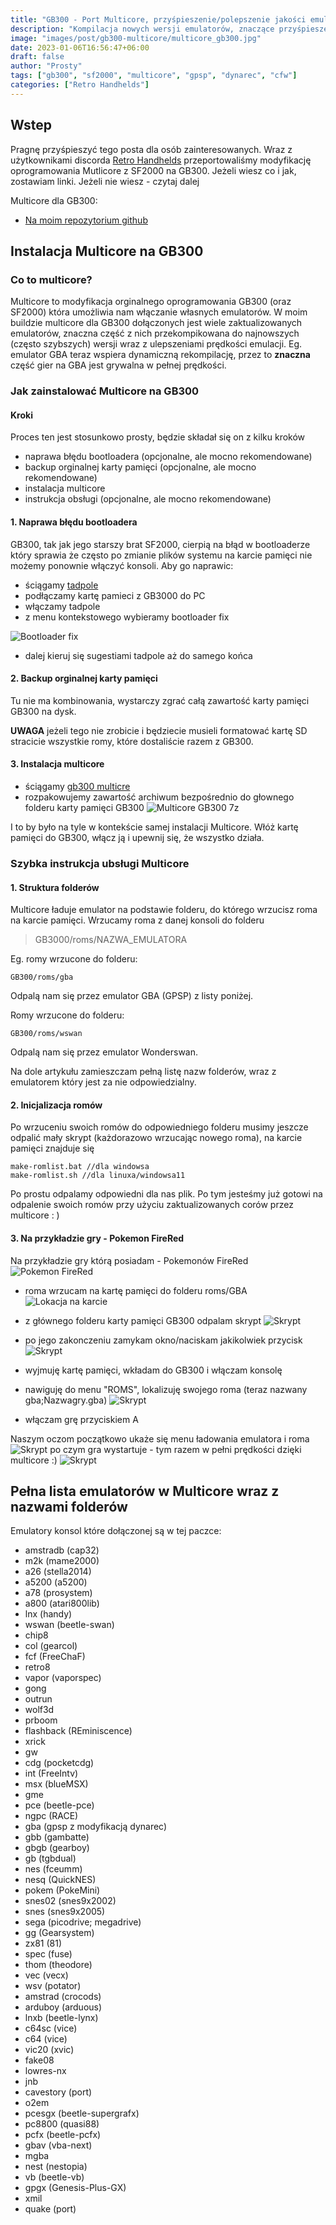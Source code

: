 ```yaml
---
title: "GB300 - Port Multicore, przyśpieszenie/polepszenie jakości emulacji"
description: "Kompilacja nowych wersji emulatorów, znaczące przyśpieszenie emulacji SNES/GBA"
image: "images/post/gb300-multicore/multicore_gb300.jpg"
date: 2023-01-06T16:56:47+06:00
draft: false
author: "Prosty"
tags: ["gb300", "sf2000", "multicore", "gpsp", "dynarec", "cfw"]
categories: ["Retro Handhelds"]
---
```

## Wstep
Pragnę przyśpieszyć tego posta dla osób zainteresowanych. Wraz z użytkownikami discorda [Retro Handhelds](https://discord.com/invite/retrohandhelds) przeportowaliśmy modyfikację oprogramowania Mutlicore z SF2000 na GB300.
Jeżeli wiesz co i jak, zostawiam linki. Jeżeli nie wiesz - czytaj dalej

Multicore dla GB300:
- [Na moim repozytorium github](https://github.com/tzubertowski/gb300_multicore/releases)

## Instalacja Multicore na GB300
### Co to multicore?
Multicore to modyfikacja orginalnego oprogramowania GB300 (oraz SF2000) która umożliwia nam włączanie własnych emulatorów. W moim buildzie multicore dla GB300 dołączonych jest wiele zaktualizowanych emulatorów, znaczna część z nich przekompikowana do najnowszych (często szybszych) wersji wraz z ulepszeniami prędkości emulacji. Eg. emulator GBA teraz wspiera dynamiczną rekompilację, przez to **znaczna** część gier na GBA jest grywalna w pełnej prędkości.

### Jak zainstalować Multicore na GB300
#### Kroki
Proces ten jest stosunkowo prosty, będzie składał się on z kilku kroków
- naprawa błędu bootloadera (opcjonalne, ale mocno rekomendowane)
- backup orginalnej karty pamięci (opcjonalne, ale mocno rekomendowane)
- instalacja multicore
- instrukcja obsługi (opcjonalne, ale mocno rekomendowane)

#### 1. Naprawa błędu bootloadera
GB300, tak jak jego starszy brat SF2000, cierpią na błąd w bootloaderze który sprawia że często po zmianie plików systemu na karcie pamięci nie możemy ponownie włączyć konsoli. Aby go naprawic:

- ściągamy [tadpole](https://github.com/EricGoldsteinNz/tadpole/releases)
- podłączamy kartę pamieci z GB3000 do PC
- włączamy tadpole
- z menu kontekstowego wybieramy bootloader fix

![Bootloader fix](/blog/images/gb300-multicore/install-step1.jpg)

- dalej kieruj się sugestiami tadpole aż do samego końca

#### 2. Backup orginalnej karty pamięci
Tu nie ma kombinowania, wystarczy zgrać całą zawartość karty pamięci GB300 na dysk. 

**UWAGA** jeżeli tego nie zrobicie i będziecie musieli formatować kartę SD stracicie wszystkie romy, które dostaliście razem z GB300.

#### 3. Instalacja multicore
- ściągamy [gb300 multicre](https://github.com/tzubertowski/gb300_multicore/releases)
- rozpakowujemy zawartość archiwum bezpośrednio do głownego folderu karty pamięci GB300
![Multicore GB300 7z](/blog/images/gb300-multicore/install-step3.jpg)


I to by było na tyle w kontekście samej instalacji Multicore. Włóż kartę pamięci do GB300, włącz ją i upewnij się, że wszystko działa.

### Szybka instrukcja ubsługi Multicore
#### 1. Struktura folderów
Multicore ładuje emulator na podstawie folderu, do którego wrzucisz roma na karcie pamięci. Wrzucamy roma z danej konsoli do folderu 

> GB3000/roms/NAZWA_EMULATORA

Eg. romy wrzucone do folderu:
```
GB300/roms/gba
```
Odpalą nam się przez emulator GBA (GPSP) z listy poniżej.


Romy wrzucone do folderu:
```
GB300/roms/wswan
```
Odpalą nam się przez emulator Wonderswan.

Na dole artykułu zamieszczam pełną listę nazw folderów, wraz z emulatorem który jest za nie odpowiedzialny. 


#### 2. Inicjalizacja romów
Po wrzuceniu swoich romów do odpowiedniego folderu musimy jeszcze odpalić mały skrypt (każdorazowo wrzucając nowego roma), na karcie pamięci znajduje się

```
make-romlist.bat //dla windowsa
make-romlist.sh //dla linuxa/windowsa11
```

Po prostu odpalamy odpowiedni dla nas plik. Po tym jesteśmy już gotowi na odpalenie swoich romów przy użyciu zaktualizowanych corów przez multicore : )


#### 3. Na przykładzie gry - Pokemon FireRed
Na przykładzie gry którą posiadam - Pokemonów FireRed
![Pokemon FireRed](/blog/images/gb300-multicore/pokemonred.jpg)
- roma wrzucam na kartę pamięci do folderu roms/GBA
![Lokacja na karcie](/blog/images/gb300-multicore/pokemonred-step1.jpg)
- z głównego folderu karty pamięci GB300 odpalam skrypt
![Skrypt](/blog/images/gb300-multicore/pokemonred-step2.jpg)
- po jego zakonczeniu zamykam okno/naciskam jakikolwiek przycisk
![Skrypt](/blog/images/gb300-multicore/pokemonred-step3.jpg)
- wyjmuję kartę pamięci, wkładam do GB300 i włączam konsolę
- nawiguję do menu "ROMS", lokalizuję swojego roma (teraz nazwany gba;Nazwagry.gba)
![Skrypt](/blog/images/gb300-multicore/pokemonred-step3.5.jpg)

- włączam grę przyciskiem A

Naszym oczom początkowo ukaże się menu ładowania emulatora i roma
![Skrypt](/blog/images/gb300-multicore/pokemonred-step4.jpg)
po czym gra wystartuje - tym razem w pełni prędkości dzięki multicore :)
![Skrypt](/blog/images/gb300-multicore/pokemonred-step5.jpg)

## Pełna lista emulatorów w Multicore wraz z nazwami folderów
Emulatory konsol które dołączonej są w tej paczce:
- amstradb (cap32)
- m2k (mame2000)
- a26 (stella2014)
- a5200 (a5200)
- a78 (prosystem)
- a800 (atari800lib)
- lnx (handy)
- wswan (beetle-swan)
- chip8
- col (gearcol)
- fcf (FreeChaF)
- retro8
- vapor (vaporspec)
- gong
- outrun
- wolf3d
- prboom
- flashback (REminiscence)
- xrick
- gw
- cdg (pocketcdg)
- int (FreeIntv)
- msx (blueMSX)
- gme
- pce (beetle-pce)
- ngpc (RACE)
- gba (gpsp z modyfikacją dynarec)
- gbb (gambatte)
- gbgb (gearboy)
- gb (tgbdual)
- nes (fceumm)
- nesq (QuickNES)
- pokem (PokeMini)
- snes02 (snes9x2002)
- snes (snes9x2005)
- sega (picodrive; megadrive)
- gg (Gearsystem)
- zx81 (81)
- spec (fuse)
- thom (theodore)
- vec (vecx)
- wsv (potator)
- amstrad (crocods)
- arduboy (arduous)
- lnxb (beetle-lynx)
- c64sc (vice)
- c64 (vice)
- vic20 (xvic)
- fake08
- lowres-nx
- jnb
- cavestory (port)
- o2em
- pcesgx (beetle-supergrafx)
- pc8800 (quasi88)
- pcfx (beetle-pcfx)
- gbav (vba-next)
- mgba
- nest (nestopia)
- vb (beetle-vb)
- gpgx (Genesis-Plus-GX)
- xmil
- quake (port)